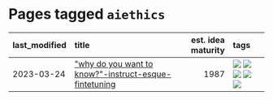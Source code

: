 # Pages tagged `aiethics`

|last_modified|title|est. idea maturity|tags
|:---|:---|---:|:---|
|2023-03-24|["why do you want to know?"-instruct-esque-fintetuning](../whydoyouwantoknow.md)|1987|[![](https://img.shields.io/badge/tag-aiethics-b4243e)](../tags/aiethics.md) [![](https://img.shields.io/badge/tag-alignment-b7fb0)](../tags/alignment.md) [![](https://img.shields.io/badge/tag-dialogue-b25b5)](../tags/dialogue.md) [![](https://img.shields.io/badge/tag-models-76bb24)](../tags/models.md) [![](https://img.shields.io/badge/tag-wip-35b163)](../tags/wip.md)|